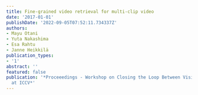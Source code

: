 ```yaml
---
title: Fine-grained video retrieval for multi-clip video
date: '2017-01-01'
publishDate: '2022-09-05T07:52:11.734337Z'
authors:
- Mayu Otani
- Yuta Nakashima
- Esa Rahtu
- Janne Heikkilä
publication_types:
- '1'
abstract: ''
featured: false
publication: '*Proceeedings - Workshop on Closing the Loop Between Vision and Language
  at ICCV*'
---
```


